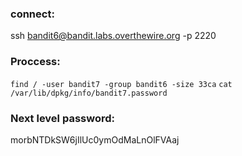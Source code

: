 ### connect:
ssh bandit6@bandit.labs.overthewire.org -p 2220

### Proccess:

`find / -user bandit7 -group bandit6 -size 33ca`
`cat /var/lib/dpkg/info/bandit7.password`

### Next level password:
morbNTDkSW6jIlUc0ymOdMaLnOlFVAaj
